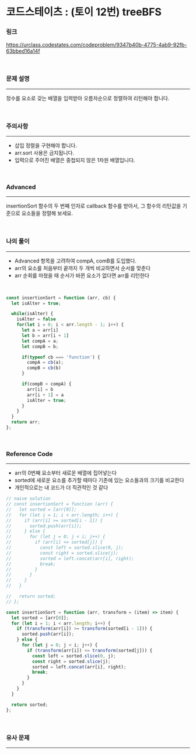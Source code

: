 코드스테이츠 : (토이 12번) treeBFS
===
### 링크
https://urclass.codestates.com/codeproblem/9347b40b-4775-4ab9-92fb-63bbed16a14f

<br>

### 문제 설명
---
정수를 요소로 갖는 배열을 입력받아 오름차순으로 정렬하여 리턴해야 합니다.

<br>

### 주의사항
---
- 삽입 정렬을 구현해야 합니다.
- arr.sort 사용은 금지됩니다.
- 입력으로 주어진 배열은 중첩되지 않은 1차원 배열입니다.

<br>

### Advanced
---
insertionSort 함수의 두 번째 인자로 callback 함수를 받아서, 그 함수의 리턴값을 기준으로 요소들을 정렬해 보세요.

<br>


### 나의 풀이
---
- Advanced 항목을 고려하여 compA, comB를 도입했다.
- arr의 요소를 처음부터 끝까지 두 개씩 비교하면서 순서를 맞춘다
- arr 순회를 마쳤을 때 순서가 바뀐 요소가 없다면 arr를 리턴한다

<br>

```js
const insertionSort = function (arr, cb) {
  let isAlter = true;

  while(isAlter) {
    isAlter = false
    for(let i = 0; i < arr.length - 1; i++) {
      let a = arr[i]
      let b = arr[i + 1]
      let compA = a;
      let compB = b;

      if(typeof cb === 'function') {
        compA = cb(a);
        compB = cb(b)
      }

      if(compB < compA) {
        arr[i] = b
        arr[i + 1] = a
        isAlter = true;
      }
    }
  }
  return arr;
};

```
<br>

### Reference Code
---
- arr의 0번째 요소부터 새로운 배열에 집어넣는다
- sorted에 새로운 요소를 추가할 때마다 기존에 있는 요소들과의 크기를 비교한다
- 개인적으로는 내 코드가 더 직관적인 것 같다

```js
// naive solution
// const insertionSort = function (arr) {
//   let sorted = [arr[0]];
//   for (let i = 1; i < arr.length; i++) {
//     if (arr[i] >= sorted[i - 1]) {
//       sorted.push(arr[i]);
//     } else {
//       for (let j = 0; j < i; j++) {
//         if (arr[i] <= sorted[j]) {
//           const left = sorted.slice(0, j);
//           const right = sorted.slice(j);
//           sorted = left.concat(arr[i], right);
//           break;
//         }
//       }
//     }
//   }

//   return sorted;
// };

const insertionSort = function (arr, transform = (item) => item) {
  let sorted = [arr[0]];
  for (let i = 1; i < arr.length; i++) {
    if (transform(arr[i]) >= transform(sorted[i - 1])) {
      sorted.push(arr[i]);
    } else {
      for (let j = 0; j < i; j++) {
        if (transform(arr[i]) <= transform(sorted[j])) {
          const left = sorted.slice(0, j);
          const right = sorted.slice(j);
          sorted = left.concat(arr[i], right);
          break;
        }
      }
    }
  }

  return sorted;
};
```
<br>

### 유사 문제
---

<br>
